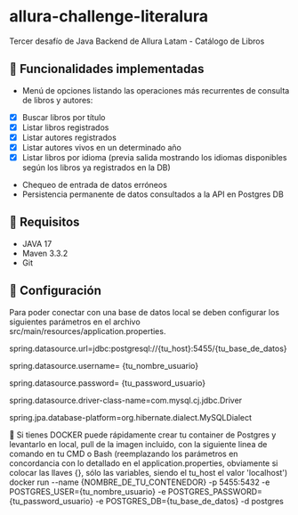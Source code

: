 # allura-challenge-literalura
Tercer desafío de Java Backend de Allura Latam - Catálogo de Libros
 

## 🎯 Funcionalidades implementadas
- Menú de opciones listando las operaciones más recurrentes de consulta de libros y autores:
 - [x] Buscar libros por título
 - [x] Listar libros registrados
 - [x] Listar autores registrados
 - [x] Listar autores vivos en un determinado año
 - [x] Listar libros por idioma (previa salida mostrando los idiomas disponibles según los libros ya registrados en la DB)
- Chequeo de entrada de datos erróneos
- Persistencia permanente de datos consultados a la API en Postgres DB
 
## 🔎 Requisitos
- JAVA 17
- Maven 3.3.2
- Git

## 🔩 Configuración
Para poder conectar con una base de datos local se deben configurar los siguientes parámetros en el archivo src/main/resources/application.properties.

spring.datasource.url=jdbc:postgresql://{tu_host}:5455/{tu_base_de_datos}

spring.datasource.username= {tu_nombre_usuario} 

spring.datasource.password= {tu_password_usuario}

spring.datasource.driver-class-name=com.mysql.cj.jdbc.Driver

spring.jpa.database-platform=org.hibernate.dialect.MySQLDialect


🤘 Si tienes DOCKER puede rápidamente crear tu container de Postgres y levantarlo en local, pull de la imagen incluido, con la siguiente linea de comando en tu CMD o Bash 
(reemplazando los parámetros en concordancia con lo detallado en el application.properties, obviamente si colocar las llaves {}, sólo las variables, siendo el tu_host el valor 'localhost')
docker run --name {NOMBRE_DE_TU_CONTENEDOR} -p 5455:5432 -e POSTGRES_USER={tu_nombre_usuario} -e POSTGRES_PASSWORD={tu_password_usuario} -e POSTGRES_DB={tu_base_de_datos} -d postgres
 
